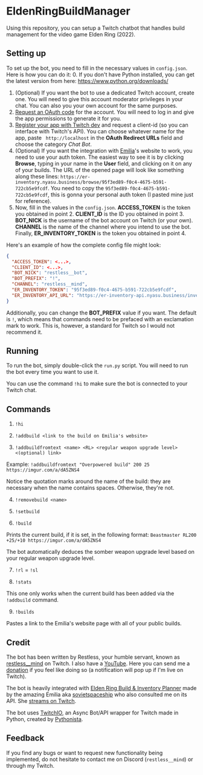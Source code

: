 # EldenRingBuildManager

Using this repository, you can setup a Twitch chatbot that handles build management for the video game Elden Ring (2022).

## Setting up

To set up the bot, you need to fill in the necessary values in `config.json`. Here is how you can do it:
0. If you don't have Python installed, you can get the latest version from here: https://www.python.org/downloads/
1. (Optional) If you want the bot to use a dedicated Twitch account, create one. You will need to give this account moderator privileges in your chat. You can also you your own account for the same purposes.
2. [Request an OAuth code](https://twitchapps.com/tmi/) for the account. You will need to log in and give the app permissions to generate it for you.
3. [Register your app with Twitch dev](https://dev.twitch.tv/console/apps/create) and request a client-id (so you can interface with Twitch's API). You can choose whatever name for the app, paste ` http://localhost` in the **OAuth Redirect URLs** field and choose the category _Chat Bot_.
4. (Optional) If you want the integration with [Emilia](https://github.com/sovietspaceship)'s website to work, you need to use your auth token. The easiest way to see it is by clicking **Browse**, typing in your name in the **User** field, and clicking on it on any of your builds. The URL of the opened page will look like something along these lines: `https://er-inventory.nyasu.business/browse/95f3ed89-f0c4-4675-b591-722cb5e9fcdf`. You need to copy the `95f3ed89-f0c4-4675-b591-722cb5e9fcdf`, this is gonna your personal auth token (I pasted mine just for reference).
5. Now, fill in the values in the `config.json`. **ACCESS_TOKEN** is the token you obtained in point 2. **CLIENT_ID** is the ID you obtained in point 3. **BOT_NICK** is the username of the bot account on Twitch (or your own). **CHANNEL** is the name of the channel where you intend to use the bot. Finally, **ER_INVENTORY_TOKEN** is the token you obtained in point 4.

Here's an example of how the complete config file might look:
```json
{
  "ACCESS_TOKEN": <...>,
  "CLIENT_ID": <...>,
  "BOT_NICK": "restless__bot",
  "BOT_PREFIX": "!",
  "CHANNEL": "restless__mind",
  "ER_INVENTORY_TOKEN": "95f3ed89-f0c4-4675-b591-722cb5e9fcdf",
  "ER_INVENTORY_API_URL": "https://er-inventory-api.nyasu.business/inventories"
}
```

Additionally, you can change the **BOT_PREFIX** value if you want. The default is `!`, which means that commands need to be prefaced with an exclamation mark to work. This is, however, a standard for Twitch so I would not recommend it.

## Running
To run the bot, simply double-click the `run.py` script. You will need to run the bot every time you want to use it.

You can use the command `!hi` to make sure the bot is connected to your Twitch chat.

## Commands

1. `!hi`


2. `!addbuild <link to the build on Emilia's website>`


3. `!addbuildfromtext <name> <RL> <regular weapon upgrade level> <(optional) link>`

Example: `!addbuildfromtext "Overpowered build" 200 25 https://imgur.com/a/dA5ZNS4`

Notice the quotation marks around the name of the build: they are necessary when the name contains spaces. Otherwise, they're not.

4. `!removebuild <name>`


5. `!setbuild`


6. `!build`

Prints the current build, if it is set, in the following format: `Beastmaster RL200 +25/+10 https://imgur.com/a/dA5ZNS4`

The bot automatically deduces the somber weapon upgrade level based on your regular weapon upgrade level.

7. `!rl` = `!sl`


8. `!stats`

This one only works when the current build has been added via the `!addbuild` command.

9. `!builds`

Pastes a link to the Emilia's website page with all of your public builds.


## Credit
The bot has been written by Restless, your humble servant, known as [restless__mind](https://www.twitch.tv/restless__mind) on Twitch. I also have a [YouTube](https://www.youtube.com/channel/UCgl8Ce_MBxeHVEmRyZtRuew). Here you can send me a [donation](donationalerts.com/r/restless__mind) if you feel like doing so (a notification will pop up if I'm live on Twitch).

The bot is heavily integrated with [Elden Ring Build & Inventory Planner](https://er-inventory.nyasu.business/) made by the amazing Emilia aka [sovietspaceship](https://github.com/sovietspaceship) who also consulted me on its API. She [streams on Twitch](https://www.twitch.tv/sovietspaceship).

The bot uses [TwitchIO](https://github.com/PythonistaGuild/TwitchIO/tree/master), an Async Bot/API wrapper for Twitch made in Python, created by [Pythonista](https://github.com/PythonistaGuild).

## Feedback

If you find any bugs or want to request new functionality being implemented, do not hesitate to contact me on Discord (`restless__mind`) or through my Twitch.